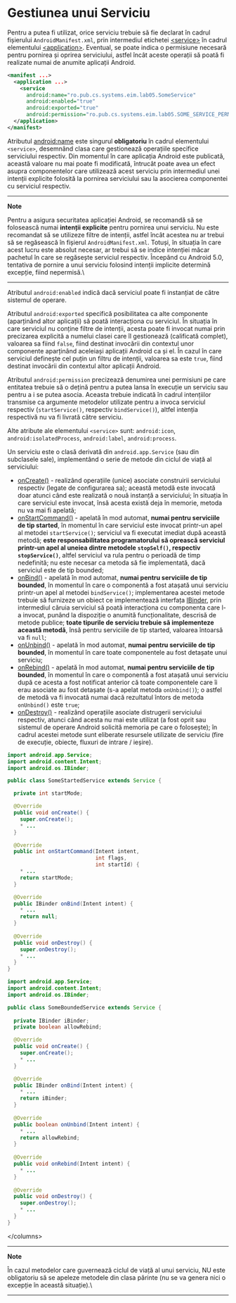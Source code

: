 # Gestiunea unui Serviciu

Pentru a putea fi utilizat, orice serviciu trebuie să fie declarat în
cadrul fișierului `AndroidManifest.xml`, prin intermediul etichetei
[\<service>](http:*developer.android.com/guide/topics/manifest/service-element.html)
în cadrul elementului
[\<application>](http:*developer.android.com/guide/topics/manifest/application-element.html).
Eventual, se poate indica o permisiune necesară pentru pornirea și
oprirea serviciului, astfel încât aceste operații să poată fi realizate
numai de anumite aplicații Android.

``` xml
<manifest ...>
  <application ...>
    <service
      android:name="ro.pub.cs.systems.eim.lab05.SomeService"
      android:enabled="true"
      android:exported="true"
      android:permission="ro.pub.cs.systems.eim.lab05.SOME_SERVICE_PERMISSION" />
  </application>
</manifest>
```

Αtributul
[android:name](http:*developer.android.com/guide/topics/manifest/service-element.html#nm)
este singurul **obligatoriu** în cadrul elementului `<service>`,
desemnând clasa care gestionează operațiile specifice serviciului
respectiv. Din momentul în care aplicația Android este publicată,
această valoare nu mai poate fi modificată, întrucât poate avea un efect
asupra componentelor care utilizează acest serviciu prin intermediul
unei intenții explicite folosită la pornirea serviciului sau la
asocierea componentei cu serviciul respectiv.

---
**Note**

Pentru a asigura securitatea aplicației Android, se
recomandă să se folosească numai **intenții explicite** pentru pornirea
unui serviciu. Nu este recomandat să se utilizeze filtre de intenții,
astfel încât acestea nu ar trebui să se regăsească în fișierul
`ΑndroidManifest.xml`. Totuși, în situația în care acest lucru este
absolut necesar, ar trebui să se indice intenției măcar pachetul în care
se regăsește serviciul respectiv. Începând cu Android 5.0, tentativa de
pornire a unui serviciu folosind intenții implicite determină excepție,
fiind nepermisă.\

---

Atributul `android:enabled` indică dacă serviciul poate fi instanțiat de
către sistemul de operare.

Atributul `android:exported` specifică posibilitatea ca alte componente
(aparținând altor aplicații) să poată interacționa cu serviciul. În
situația în care serviciul nu conține filtre de intenții, acesta poate
fi invocat numai prin precizarea explicită a numelui clasei care îl
gestionează (calificată complet), valoarea sa fiind `false`, fiind
destinat invocării din contextul unor componente aparținând aceleiași
aplicații Android ca și el. În cazul în care serviciul definește cel
puțin un filtru de intenții, valoarea sa este `true`, fiind destinat
invocării din contextul altor aplicații Android.

Atributul `android:permission` precizează denumirea unei permisiuni pe
care entitatea trebuie să o dețină pentru a putea lansa în execuție un
serviciu sau pentru a i se putea asocia. Aceasta trebuie indicată în
cadrul intențiilor transmise ca argumente metodelor utilizate pentru a
invoca serviciul respectiv (`startService()`, respectiv
`bindService()`), altfel intenția respectivă nu va fi livrată către
serviciu.

Alte atribute ale elementului `<service>` sunt: `android:icon`,
`android:isolatedProcess`, `android:label`, `android:process`.

Un serviciu este o clasă derivată din `android.app.Service` (sau din
subclasele sale), implementând o serie de metode din ciclul de viață al
serviciului:

-   [onCreate()](http:*developer.android.com/reference/android/app/Service.html#onCreate%28%29) -
    realizând operațiile (unice) asociate construirii serviciului
    respectiv (legate de configurarea sa); această metodă este invocată
    doar atunci când este realizată o nouă instanță a serviciului; în
    situația în care serviciul este invocat, însă acesta există deja în
    memorie, metoda nu va mai fi apelată;
-   [onStartCommand()](http:*developer.android.com/reference/android/app/Service.html#onStartCommand%28android.content.Intent,%20int,%20int%29) -
    apelată în mod automat, **numai pentru serviciile de tip started**,
    în momentul în care serviciul este invocat printr-un apel al metodei
    `startService()`; serviciul va fi executat imediat după această
    metodă; **este responsabilitatea programatorului să oprească
    serviciul printr-un apel al uneiea dintre metodele `stopSelf()`,
    respectiv `stopService()`**, altfel serviciul va rula pentru o
    perioadă de timp nedefinită; nu este necesar ca metoda să fie
    implementată, dacă serviciul este de tip bounded;
-   [onBind()](http:*developer.android.com/reference/android/app/Service.html#onBind%28android.content.Intent%29) -
    apelată în mod automat, **numai pentru serviciile de tip bounded**,
    în momentul în care o componentă a fost atașată unui serviciu
    printr-un apel al metodei `bindService()`; implementarea acestei
    metode trebuie să furnizeze un obiect ce implementează interfața
    [ΙBinder](http:*developer.android.com/reference/android/os/IBinder.html),
    prin intermediul căruia serviciul să poată interacționa cu
    componenta care l-a invocat, punând la dispoziție o anumită
    funcționalitate, descrisă de metode publice; **toate tipurile de
    serviciu trebuie să implementeze această metodă**, însă pentru
    serviciile de tip started, valoarea întoarsă va fi `null`;
-   [onUnbind()](http:*developer.android.com/reference/android/app/Service.html#onUnbind%28android.content.Intent%29) -
    apelată în mod automat, **numai pentru serviciile de tip bounded**,
    în momentul în care toate componentele au fost detașate unui
    serviciu;
-   [onRebind()](http:*developer.android.com/reference/android/app/Service.html#onRebind%28android.content.Intent%29) -
    apelată în mod automat, **numai pentru serviciile de tip bounded**,
    în momentul în care o componentă a fost atașată unui serviciu după
    ce acesta a fost notificat anterior că toate componentele care îi
    erau asociate au fost detașate (s-a apelat metoda `οnUnbind()`); o
    astfel de metodă va fi invocată numai dacă rezultatul întors de
    metoda `οnUnbind()` este `true`;
-   [onDestroy()](http:*developer.android.com/reference/android/app/Service.html#onDestroy%28%29) -
    realizând operațiile asociate distrugerii serviciului respectiv,
    atunci când acesta nu mai este utilizat (a fost oprit sau sistemul
    de operare Android solicită memoria pe care o folosește); în cadrul
    acestei metode sunt eliberate resursele utilizate de serviciu (fire
    de execuție, obiecte, fluxuri de intrare / ieșire).


``` java
import android.app.Service;
import android.content.Intent;
import android.os.IBinder;

public class SomeStartedService extends Service {

  private int startMode;

  @Override
  public void onCreate() {
    super.onCreate();
    * ...
  }

  @Override
  public int onStartCommand(Intent intent, 
                            int flags,
                            int startId) {
    * ...
    return startMode;
  }

  @Override
  public IBinder onBind(Intent intent) {
    * ...
    return null;
  }
  
  @Override
  public void onDestroy() {
    super.onDestroy();
    * ...
  }
}
```


``` java
import android.app.Service;
import android.content.Intent;
import android.os.IBinder;

public class SomeBoundedService extends Service {
  
  private IBinder iBinder;
  private boolean allowRebind;

  @Override
  public void onCreate() {
    super.onCreate();
    * ...
  }

  @Override
  public IBinder onBind(Intent intent) {
    * ...
    return iBinder;
  }
  
  @Override
  public boolean onUnbind(Intent intent) {
    * ...
    return allowRebind;
  }
  
  @Override
  public void onRebind(Intent intent) {
    * ...
  }
  
  @Override
  public void onDestroy() {
    super.onDestroy();
    * ...
  }
}
```

\</columns>

---
**Note**

În cazul metodelor care guvernează ciclul de viață al
unui serviciu, NU este obligatoriu să se apeleze metodele din clasa
părinte (nu se va genera nici o excepție în această situație).\

---